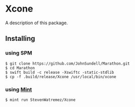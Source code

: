 # Xcone

A description of this package.


## Installing

### using SPM

```
$ git clone https://github.com/JohnSundell/Marathon.git
$ cd Marathon
$ swift build -c release -Xswiftc -static-stdlib
$ cp -f .build/release/Xcone /usr/local/bin/xcone
```

### using  [Mint](https://github.com/yonaskolb/mint)
```
$ mint run StevenWatremez/Xcone
```
